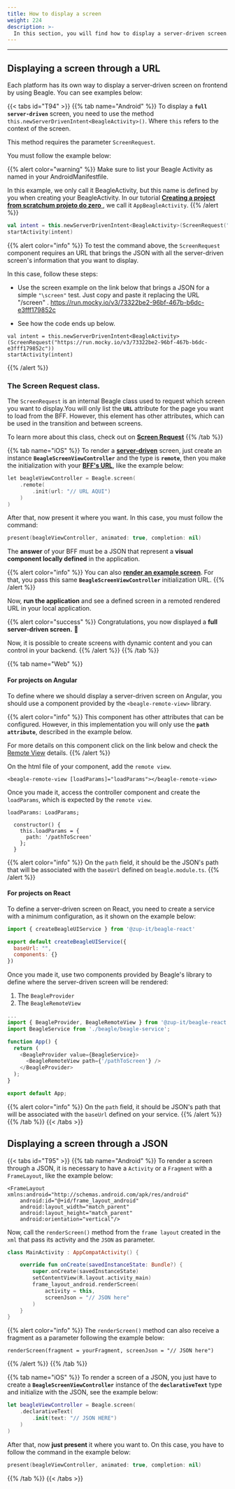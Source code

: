 ```yaml
---
title: How to display a screen
weight: 224
description: >-
  In this section, you will find how to display a server-driven screen.
---
```


---

## Displaying a screen through a URL

Each platform has its own way to display a server-driven screen on frontend by using Beagle. You can see examples below:

{{< tabs id="T94" >}}
{{% tab name="Android" %}}
To display a **`full server-driven`** screen, you need to use the method `this.newServerDrivenIntent<BeagleActivity>()`. Where `this` refers to the context of the screen. 

This method requires the parameter `ScreenRequest`.

You must follow the example below:

{{% alert color="warning" %}}
Make sure to list your Beagle Activity as named in your AndroidManifestfile.

In this example, we only call it BeagleActivity, but this name is defined by you when creating your BeagleActivity. In our tutorial [**Creating a project from scratchum projeto do zero** ](../../../../get-started/criando-um-projeto-do-zero/), we call it `AppBeagleActivity`. 
{{% /alert %}}

```kotlin
val intent = this.newServerDrivenIntent<BeagleActivity>(ScreenRequest("/screen"))
startActivity(intent)
```

{{% alert color="info" %}}
To test the command above, the `ScreenRequest` component requires an URL that brings the JSON with all the server-driven screen's information that you want to display.

In this case, follow these steps:

* Use the screen example on the link below that brings a JSON for a simple `"\screen"` test. Just copy and paste it replacing the  URL "/screen" .
https://run.mocky.io/v3/73322be2-96bf-467b-b6dc-e3fff179852c

* See how the code ends up below. 

```text
val intent = this.newServerDrivenIntent<BeagleActivity>(ScreenRequest("https://run.mocky.io/v3/73322be2-96bf-467b-b6dc-e3fff179852c"))
startActivity(intent)
```
{{% /alert %}}

### The Screen Request class.

The `ScreenRequest` is an internal Beagle class used to request which screen you want to display.You will only list the **`URL`** attribute for the page you want to load from the BFF. However, this element has other attributes, which can be used in the transition and between screens. 

To learn more about this class, check out on [**Screen Request**](../../../api/screen-request) 
{{% /tab %}}

{{% tab name="iOS" %}}
To render a [**server-driven**](applewebdata://7F9BDDEA-3DF5-44F9-B406-C1ED4549374D/@zup-products/s/beagle/~/drafts/-MCCxDfwkBEyU5SPXYUo/principais-conceitos) screen, just create an instance **`BeagleScreenViewController`** and the type is **`remote`**, then you make the initialization with your [**BFF's URL**](applewebdata://7F9BDDEA-3DF5-44F9-B406-C1ED4549374D/@zup-products/s/beagle/~/drafts/-MCCxDfwkBEyU5SPXYUo/principais-conceitos), like the example below:

```kotlin
let beagleViewController = Beagle.screen(
    .remote(
        .init(url: "// URL AQUI")
    )
)
```

After that, now present it where you want. In this case, you must follow the command:

```swift
present(beagleViewController, animated: true, completion: nil)
```

The **answer** of your BFF must be a JSON that represent a **visual component locally defined** in the application.

{{% alert color="info" %}}
You can also [**render an example screen**](https://run.mocky.io/v3/2ee29265-5edb-4c61-8a30-827760ae66ca). For that, you pass this same **`BeagleScreenViewController`** initialization URL. 
{{% /alert %}}

Now, **run the application** and see a defined screen in a remoted rendered URL in your local application.


{{% alert color="success" %}}
Congratulations, you now displayed a **full server-driven screen.**  🎉 

Now, it is possible to create screens with dynamic content and you can control in your backend.
{{% /alert %}}
{{% /tab %}}

{{% tab name="Web" %}}
#### **For projects on Angular**

To define where we should display a server-driven screen on Angular, you should use a component provided by the `<beagle-remote-view>` library.

{{% alert color="info" %}}
This component has other attributes that can be configured. However, in this implementation you will only use the **`path attribute`**, described in the example below.  

For more details on this component click on the link below and check the [Remote View](../../features/customizacao/beagle-para-web/parametros-remote-view) details.
{{% /alert %}}

On the html file of your component, add the `remote view`. 

```markup
<beagle-remote-view [loadParams]="loadParams"></beagle-remote-view>
```

Once you made it, access the controller component and create the `loadParams`, which is expected by the `remote view`. 


```text
loadParams: LoadParams;

  constructor() {
    this.loadParams = {
      path: '/pathToScreen'
    };
  }
```

{{% alert color="info" %}}
On the `path` field, it should be the JSON's path that will be associated with the `baseUrl` defined on `beagle.module.ts`.
{{% /alert %}}

#### **For projects on React**

To define a server-driven screen on React, you need to create a service with a minimum configuration, as it shown on the example below:

```javascript
import { createBeagleUIService } from '@zup-it/beagle-react'

export default createBeagleUIService({
  baseUrl: "",
  components: {}
})
```

Once you made it, use two components provided by Beagle's library to define where the server-driven screen will be rendered:

1. The `BeagleProvider`
2. The `BeagleRemoteView`

```javascript
...
import { BeagleProvider, BeagleRemoteView } from '@zup-it/beagle-react';
import BeagleService from './beagle/beagle-service';

function App() {
  return (
    <BeagleProvider value={BeagleService}>
      <BeagleRemoteView path={'/pathToScreen'} />
    </BeagleProvider>
  );
}

export default App;
```

{{% alert color="info" %}}
On the `path` field, it should be JSON's path that will be associated with the `baseUrl` defined on your service.
{{% /alert %}}
{{% /tab %}}
{{< /tabs >}}

## Displaying a screen through a JSON

{{< tabs id="T95" >}}
{{% tab name="Android" %}}
To render a screen through a JSON, it is necessary to have a `Activity` or a `Fragment` with a `FrameLayout`, like the example below:

```markup
<FrameLayout xmlns:android="http://schemas.android.com/apk/res/android"
    android:id="@+id/frame_layout_android"
    android:layout_width="match_parent"
    android:layout_height="match_parent"
    android:orientation="vertical"/>
```


Now, call the `renderScreen()` method from the `frame layout` created in the `xml` that pass its activity and the `JSON` as parameter.


```kotlin
class MainActivity : AppCompatActivity() {

    override fun onCreate(savedInstanceState: Bundle?) {
        super.onCreate(savedInstanceState)
        setContentView(R.layout.activity_main)
        frame_layout_android.renderScreen(
            activity = this, 
            screenJson = "// JSON here"
        )
    }
}
```


{{% alert color="info" %}}
The `renderScreen()` method can also receive a fragment as a parameter following the example below: 

`renderScreen(fragment = yourFragment, screenJson = "// JSON here")`

{{% /alert %}}
{{% /tab %}}

{{% tab name="iOS" %}}
To render a screen of a JSON, you just have to create a **`BeagleScreenViewController`** instance of the **`declarativeText`** type and initialize with the JSON, see the example below:

```swift
let beagleViewController = Beagle.screen(
    .declarativeText(
        .init(text: "// JSON HERE")
    )
)
```

After that, now **just present** it where you want to. On this case, you have to follow the command in the example below:

```swift
present(beagleViewController, animated: true, completion: nil)
```
{{% /tab %}}
{{< /tabs >}}
